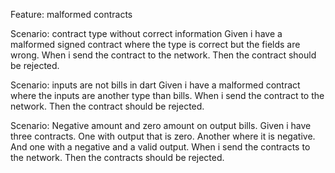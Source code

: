 Feature: malformed contracts

Scenario: contract type without correct information
Given i have a malformed signed contract where the type is correct but the fields are wrong.
When i send the contract to the network.
Then the contract should be rejected.

Scenario: inputs are not bills in dart
Given i have a malformed contract where the inputs are another type than bills.
When i send the contract to the network.
Then the contract should be rejected.

Scenario: Negative amount and zero amount on output bills.
Given i have three contracts. One with output that is zero. Another where it is negative. And one with a negative and a valid output.
When i send the contracts to the network.
Then the contracts should be rejected.

